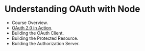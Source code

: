 # Understanding OAuth with Node

- Course Overview.
- [OAuth 2.0 in Action](./ch02/02_00.md).
- Building the OAuth Client.
- Building the Protected Resource.
- Building the Authorization Server.
